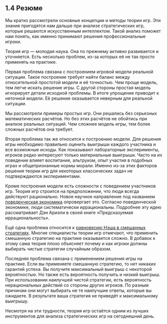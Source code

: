 ## 1.4 Резюме

Мы кратко рассмотрели основные концепции и методы теории игр. Эти знания пригодятся нам дальше при анализе стратегических игр, которые решаются искусственным интеллектом. Такой анализ поможет нам понять, как именно принимают решения профессиональные игроки.

Теория игр — молодая наука. Она по прежнему активно развивается и уточняется. Есть несколько проблем, из-за которых её не так просто применять на практике.

Первая проблема связана с построением игровой модели реальной ситуации. Такое построение требует найти баланс между относительной простотой модели и её точностью. Чем проще модель, тем легче искать решение игры. С другой стороны простая модель игнорирует детали исходной проблемы. В итоге упрощение приводит к неточной модели. Её решение оказывается неверным для реальной ситуации.

Мы рассмотрели примеры простых игр. Они решались без серьезных математических расчётов. Но без этих расчётов не обойтись при анализе реальных ситуаций. Чем сложнее модель игры, тем более сложных расчётов она требует.

Вторая проблема так же относится к построению модели. Для решения игры необходимо правильно оценить выигрыши каждого участника и все возможные исходы. Как показывают лабораторные эксперименты, игроков редко интересуют только материальные выигрыши. Часто на их поведение влияет воспитание, альтруизм, опыт участия в подобных играх и общепризнанные нормы морали. Именно из-за этих факторов решения теории игр для некоторых классических задач не подтверждаются экспериментами.

Кроме построения модели есть сложности с поведением участников игр. Теория игр строится на предположении, что люди всегда действуют рационально. Новое научное направление под названием [поведенческая экономика](https://ru.wikipedia.org/wiki/Поведенческая_экономика) опровергает это. Согласно поведенческой экономике, люди систематически иррациональны. Подробнее эту идею рассматривает Дэн Ариэли в своей книге «Предсказуемая иррациональность».

Ещё одна проблема относится к [равновесию Нэша в смешанных стратегиях](https://360wiki.ru/wiki/Strategy_(game_theory)#A_disputed_meaning). Многие специалисты теории игр отмечают, что применить смешанную стратегию на практике оказывается сложно. В добавок к этому сама теория плохо объясняет почему и как игроки должны выбирать чистые стратегии случайным образом.

Последняя проблема связана с применением решения игры на практике. Если вы применяете смешанную стратегию, то нет никаких гарантий успеха. Вы получите максимальный выигрыш с некоторой вероятностью. Но также есть вероятность получить и низкий выигрыш. При использовании наилучшей чистой стратегии, есть вероятность нерациональных действий со стороны других игроков. По разным причинам они могут выбирать не те наилучшие ответы, которые вы ожидаете. В результате ваша стратегия не приведёт к максимальному выигрышу.

Несмотря на эти трудности, теория игр остаётся одним из лучших инструментов для анализа стратегических игр на сегодняшний день.